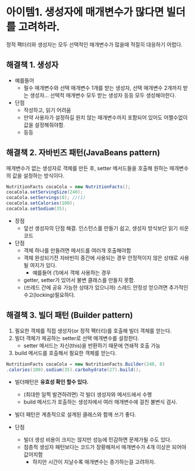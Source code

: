 # 아이템1. 생성자에 매개변수가 많다면 빌더를 고려하라.

정적 팩터리와 생성자는 모두 선택적인 매개변수가 많을때 적절히 대응하기 어렵다.

## 해결책 1. 생성자

- 예를들어
    - 필수 매개변수와 선택 매개변수 1개를 받는 생성자, 선택 매개변수 2개까지 받는 생성자... 선택적 매개변수 모두 받는 생성자 등등 모두 생성해야한다.
- 단점
    - 작성하고, 읽기 어려움
    - 만약 사용자가 설정하길 원치 않는 매개변수까지 포함되어 있어도 어쩔수없이 값을 설정해줘야함.
    - 등등
    

## 해결책 2. 자바빈즈 패턴(JavaBeans pattern)


매개변수가 없는 생성자로 객체를 만든 후, setter 메서드들을 호출해 원하는 매개변수의 값을 설정하는 방식이다.
```java
NutritionFacts cocaCola = new NutritionFacts();
cocaCola.setServingSize(240);
cocaCola.setServings(8); //(1)
cocaCola.setCalories(100);
cocaCola.setSodium(35);
```


- 장점
  - 앞선 생성자의 단점 해결. 인스턴스를 만들기 쉽고, 생성자 방식보단 읽기 쉬운 코드 
- 단점
  - 객체 하나를 만들려면 메서드를 여러개 호출해야함
  - 객체 완성되기전 자바빈이 중간에 사용되는 경우 안정적이지 않은 상태로 사용될 여지가 있다.
      - 예를들어 (1)에서 객체 사용하는 경우
  - getter, setter가 있어서 불변 클래스를 만들지 못함.
  - (쓰레드 간에 공유 가능한 상태가 있으니까) 스레드 안정성 얻으려면 추가적인 수고(locking)필요하다.
  

## 해결책 3. 빌더 패턴 (Builder pattern)

1. 필요한 객체를 직접 생성자(or 정적 팩터리)를 호출해 빌더 객체를 얻는다.   
2. 빌더 객체가 제공하는 setter로 선택 매개변수를 설정한다.
    - setter 메서드는 자신(this)을 반환하기 때문에 연쇄적 호출 가능
3. build 메서드를 호출해서 필요한 객체를 얻는다.

```java
NutritionFacts cocaCola = new NutritionFacts.Builder(240, 8)
.calories(100).sodium(35).carbohydrate(27).build();
```


- 빌더패턴은 **유효성 확인 할수 있다.**
  - (최대한 일찍 발견하려면) 각 빌더 생성자와 메서드에서 수행
  - build 메서드가 호출하는 생성자에서 여러 매개변수에 걸친 불변식 검사.

- 빌더 패턴은 계층적으로 설계된 클래스와 함께 쓰기 좋다.
 

- 단점 
  - 빌더 생성 비용이 크지는 않지만 성능에 민감하면 문제가될 수도 있다.
  - 점층적 생성자 패턴보다는 코드가 장황해져서 매개변수가 4개 이상은 되어야 값어치함
    - 하지만 시간이 지날수록 매개변수는 증가하는걸 고려하자.


